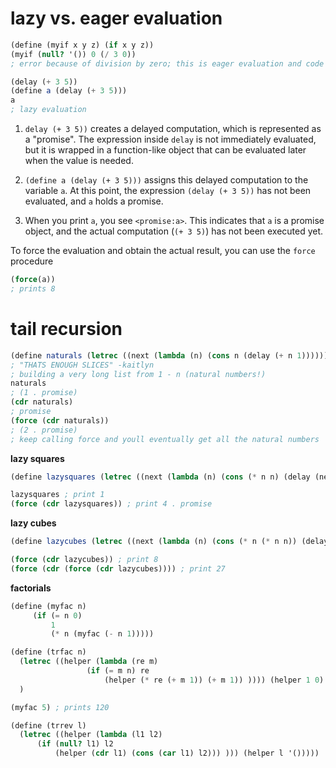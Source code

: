 # lazy vs. eager evaluation
```scheme
(define (myif x y z) (if x y z))
(myif (null? '()) 0 (/ 3 0))
; error because of division by zero; this is eager evaluation and code stops running here...

(delay (+ 3 5))
(define a (delay (+ 3 5)))
a
; lazy evaluation
```
1. `delay (+ 3 5))` creates a delayed computation, which is represented as a "promise". The expression inside `delay` is not immediately evaluated, but it is wrapped in a function-like object that can be evaluated later when the value is needed.

2. `(define a (delay (+ 3 5)))` assigns this delayed computation to the variable `a`. At this point, the expression `(delay (+ 3 5))` has not been evaluated, and `a` holds a promise.

3. When you print `a`, you see `<promise:a>`. This indicates that `a` is a promise object, and the actual computation (`(+ 3 5)`) has not been executed yet.

To force the evaluation and obtain the actual result, you can use the `force` procedure
```scheme
(force(a))
; prints 8
```
# tail recursion
```scheme
(define naturals (letrec ((next (lambda (n) (cons n (delay (+ n 1)))))) (next 1)))
; "THATS ENOUGH SLICES" -kaitlyn
; building a very long list from 1 - n (natural numbers!)
naturals
; (1 . promise)
(cdr naturals)
; promise
(force (cdr naturals))
; (2 . promise)
; keep calling force and youll eventually get all the natural numbers
```
**lazy squares**
```scheme
(define lazysquares (letrec ((next (lambda (n) (cons (* n n) (delay (next (+ n 1)))))))(next 1)))

lazysquares ; print 1
(force (cdr lazysquares)) ; print 4 . promise
```
**lazy cubes**
```scheme
(define lazycubes (letrec ((next (lambda (n) (cons (* n (* n n)) (delay (next (+ n 1)))))))(next 1)))

(force (cdr lazycubes)) ; print 8
(force (cdr (force (cdr lazycubes)))) ; print 27
```
**factorials**
```scheme
(define (myfac n)
     (if (= n 0)
         1
         (* n (myfac (- n 1)))))

(define (trfac n)
  (letrec ((helper (lambda (re m)
                 (if (= m n) re
                     (helper (* re (+ m 1)) (+ m 1)) )))) (helper 1 0) )
  )

(myfac 5) ; prints 120
```
```scheme
(define (trrev l)
  (letrec ((helper (lambda (l1 l2)
	  (if (null? l1) l2
		  (helper (cdr l1) (cons (car l1) l2))) ))) (helper l '()))))
```
